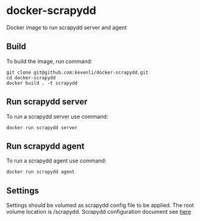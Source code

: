 # docker-scrapydd
Docker image to run scrapydd server and agent

## Build 
To build the image, run command:

    git clone git@github.com:kevenli/docker-scrapydd.git
    cd docker-scrapydd
    docker build . -t scrapydd

## Run scrapydd server
To run a scrapydd server use command:

    docker run scrapydd server
    
## Run scrapydd agent
To run a scrapydd agent use command:

    docker run scrapydd agent
    
## Settings
Settings should be volumed as scrapydd config file to be applied. The root volume location is /scrapydd. 
Scrapydd configuration document see [here](http://scrapydd.readthedocs.io/en/latest/config.html)

